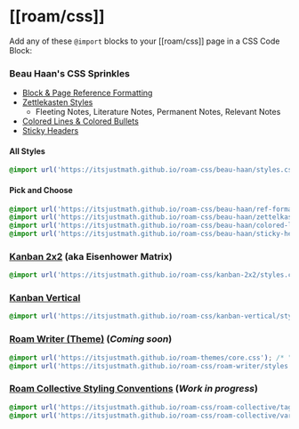 # [[roam/css]]

Add any of these `@import` blocks to your [[roam/css]] page in a CSS Code Block:

### Beau Haan's CSS Sprinkles 
- [Block & Page Reference Formatting](https://roamresearch.com/#/app/Help/page/8tSYOATc5)
- [Zettlekasten Styles](https://roamresearch.com/#/app/Help/page/ULnYNyHbj)
  - Fleeting Notes, Literature Notes, Permanent Notes, Relevant Notes
- [Colored Lines & Colored Bullets](https://roamresearch.com/#/app/Help/page/mEFUBVK3A)
- [Sticky Headers](https://roamresearch.com/#/app/Help/page/0h5_Qj87w)

#### All Styles
```css
@import url('https://itsjustmath.github.io/roam-css/beau-haan/styles.css');
```

#### Pick and Choose

```css
@import url('https://itsjustmath.github.io/roam-css/beau-haan/ref-formatting.css');
@import url('https://itsjustmath.github.io/roam-css/beau-haan/zettelkasten.css');
@import url('https://itsjustmath.github.io/roam-css/beau-haan/colored-lines-colored-bullets.css');
@import url('https://itsjustmath.github.io/roam-css/beau-haan/sticky-headers.css');
```

### [Kanban 2x2](https://github.com/itsjustmath/roam-css/tree/main/kanban-2x2) (aka Eisenhower Matrix)

```css
@import url('https://itsjustmath.github.io/roam-css/kanban-2x2/styles.css');
```

### [Kanban Vertical](https://github.com/itsjustmath/roam-css/blob/main/kanban-vertical) 
```css
@import url('https://itsjustmath.github.io/roam-css/kanban-vertical/styles.css');
```

### [Roam Writer (Theme)](https://github.com/itsjustmath/roam-css/tree/main/roam-writer) (_Coming soon_)
```css
@import url('https://itsjustmath.github.io/roam-themes/core.css'); /* "Subtle Improvements" by @exploriter (dependency) */
@import url('https://itsjustmath.github.io/roam-css/roam-writer/styles.css'); /* My edits, additions */ 
```

### [Roam Collective Styling Conventions](https://github.com/itsjustmath/roam-css/tree/main/roam-collective) (_Work in progress_)
```css
@import url('https://itsjustmath.github.io/roam-css/roam-collective/tags.css');
@import url('https://itsjustmath.github.io/roam-css/roam-collective/variables.css'); /* required */
```
